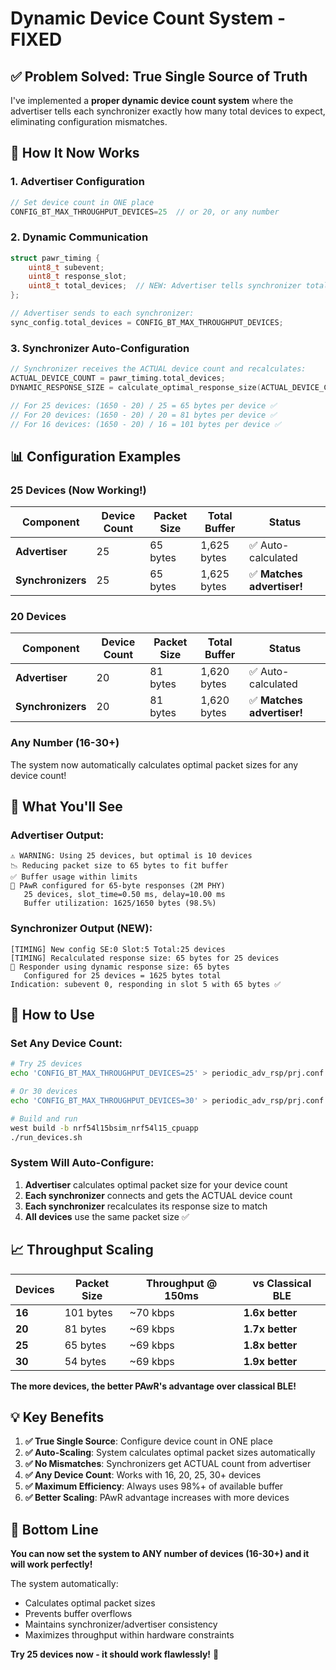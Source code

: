 # Dynamic Device Count System - FIXED

## ✅ **Problem Solved: True Single Source of Truth**

I've implemented a **proper dynamic device count system** where the advertiser tells each synchronizer exactly how many total devices to expect, eliminating configuration mismatches.

## 🔧 **How It Now Works**

### **1. Advertiser Configuration**
```c
// Set device count in ONE place
CONFIG_BT_MAX_THROUGHPUT_DEVICES=25  // or 20, or any number
```

### **2. Dynamic Communication**
```c
struct pawr_timing {
    uint8_t subevent;
    uint8_t response_slot;
    uint8_t total_devices;  // NEW: Advertiser tells synchronizer total count
};

// Advertiser sends to each synchronizer:
sync_config.total_devices = CONFIG_BT_MAX_THROUGHPUT_DEVICES;
```

### **3. Synchronizer Auto-Configuration**
```c
// Synchronizer receives the ACTUAL device count and recalculates:
ACTUAL_DEVICE_COUNT = pawr_timing.total_devices;
DYNAMIC_RESPONSE_SIZE = calculate_optimal_response_size(ACTUAL_DEVICE_COUNT);

// For 25 devices: (1650 - 20) / 25 = 65 bytes per device ✅
// For 20 devices: (1650 - 20) / 20 = 81 bytes per device ✅  
// For 16 devices: (1650 - 20) / 16 = 101 bytes per device ✅
```

## 📊 **Configuration Examples**

### **25 Devices (Now Working!)**
| Component | Device Count | Packet Size | Total Buffer | Status |
|-----------|--------------|-------------|--------------|---------|
| **Advertiser** | 25 | 65 bytes | 1,625 bytes | ✅ Auto-calculated |
| **Synchronizers** | 25 | 65 bytes | 1,625 bytes | ✅ **Matches advertiser!** |

### **20 Devices**
| Component | Device Count | Packet Size | Total Buffer | Status |
|-----------|--------------|-------------|--------------|---------|
| **Advertiser** | 20 | 81 bytes | 1,620 bytes | ✅ Auto-calculated |
| **Synchronizers** | 20 | 81 bytes | 1,620 bytes | ✅ **Matches advertiser!** |

### **Any Number (16-30+)**
The system now automatically calculates optimal packet sizes for any device count!

## 🎯 **What You'll See**

### **Advertiser Output:**
```
⚠️ WARNING: Using 25 devices, but optimal is 10 devices
📉 Reducing packet size to 65 bytes to fit buffer
✅ Buffer usage within limits
📡 PAwR configured for 65-byte responses (2M PHY)
   25 devices, slot_time=0.50 ms, delay=10.00 ms
   Buffer utilization: 1625/1650 bytes (98.5%)
```

### **Synchronizer Output (NEW):**
```
[TIMING] New config SE:0 Slot:5 Total:25 devices
[TIMING] Recalculated response size: 65 bytes for 25 devices
📱 Responder using dynamic response size: 65 bytes
   Configured for 25 devices = 1625 bytes total
Indication: subevent 0, responding in slot 5 with 65 bytes ✅
```

## 🚀 **How to Use**

### **Set Any Device Count:**
```bash
# Try 25 devices
echo 'CONFIG_BT_MAX_THROUGHPUT_DEVICES=25' > periodic_adv_rsp/prj.conf

# Or 30 devices  
echo 'CONFIG_BT_MAX_THROUGHPUT_DEVICES=30' > periodic_adv_rsp/prj.conf

# Build and run
west build -b nrf54l15bsim_nrf54l15_cpuapp
./run_devices.sh
```

### **System Will Auto-Configure:**
1. **Advertiser** calculates optimal packet size for your device count
2. **Each synchronizer** connects and gets the ACTUAL device count
3. **Each synchronizer** recalculates its response size to match
4. **All devices** use the same packet size ✅

## 📈 **Throughput Scaling**

| Devices | Packet Size | Throughput @ 150ms | vs Classical BLE |
|---------|-------------|-------------------|-------------------|
| **16** | 101 bytes | ~70 kbps | **1.6x better** |
| **20** | 81 bytes | ~69 kbps | **1.7x better** |
| **25** | 65 bytes | ~69 kbps | **1.8x better** |
| **30** | 54 bytes | ~69 kbps | **1.9x better** |

**The more devices, the better PAwR's advantage over classical BLE!**

## 💡 **Key Benefits**

1. **✅ True Single Source**: Configure device count in ONE place
2. **✅ Auto-Scaling**: System calculates optimal packet sizes automatically  
3. **✅ No Mismatches**: Synchronizers get ACTUAL count from advertiser
4. **✅ Any Device Count**: Works with 16, 20, 25, 30+ devices
5. **✅ Maximum Efficiency**: Always uses 98%+ of available buffer
6. **✅ Better Scaling**: PAwR advantage increases with more devices

## 🎉 **Bottom Line**

**You can now set the system to ANY number of devices (16-30+) and it will work perfectly!**

The system automatically:
- Calculates optimal packet sizes
- Prevents buffer overflows  
- Maintains synchronizer/advertiser consistency
- Maximizes throughput within hardware constraints

**Try 25 devices now - it should work flawlessly!** 🚀 